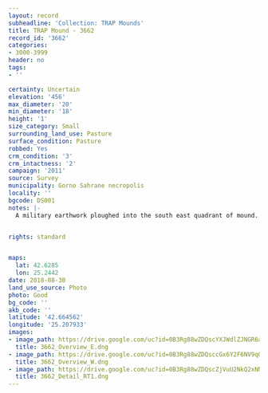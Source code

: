 ```yaml
---
layout: record
subheadline: 'Collection: TRAP Mounds'
title: TRAP Mound - 3662
record_id: '3662'
categories:
- 3000-3999
header: no
tags:
- ''

certainty: Uncertain
elevation: '456'
max_diameter: '20'
min_diameter: '18'
height: '1'
size_category: Small
surrounding_land_use: Pasture
surface_condition: Pasture
robbed: Yes
crm_condition: '3'
crm_intactness: '2'
campaign: '2011'
source: Survey
municipality: Gorno Sahrane necropolis
locality: ''
bgcode: DS001
notes: |-
  A military earthwork ploughed into the south east quadrant of mound.


rights: standard


maps:
  lat: 42.6285
  lon: 25.2442
date: 2018-08-30
land_use_source: Photo
photo: Good
bg_code: ''
akb_code: ''
latitude: '42.664562'
longitude: '25.207933'
images:
- image_path: https://drive.google.com/uc?id=0B3Rg88wZDQscYXJWdlZJNGR6aW8
  title: 3662_Overview_E.dng
- image_path: https://drive.google.com/uc?id=0B3Rg88wZDQsccGx6Y2F6NV9qQUE
  title: 3662_Overview_W.dng
- image_path: https://drive.google.com/uc?id=0B3Rg88wZDQscZjVuU2NkQ2xNNEU
  title: 3662_Detail_RT1.dng
---
```

